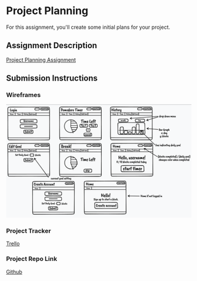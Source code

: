# Project Planning
For this assignment, you'll create some initial plans for your project.

## Assignment Description
[Project Planning Assignment](https://education.launchcode.org/liftoff/modules/assignments/project-planning)

## Submission Instructions

### Wireframes

![wireframes](https://github.com/kat-billings/liftoff-assignments/blob/master/P3-Project_Planning/Wireframes.png)

### Project Tracker

[Trello](https://trello.com/b/cc5Z7O5S/liftoff-project-board) 

### Project Repo Link

[Github](https://github.com/kat-billings/pomodoro)
